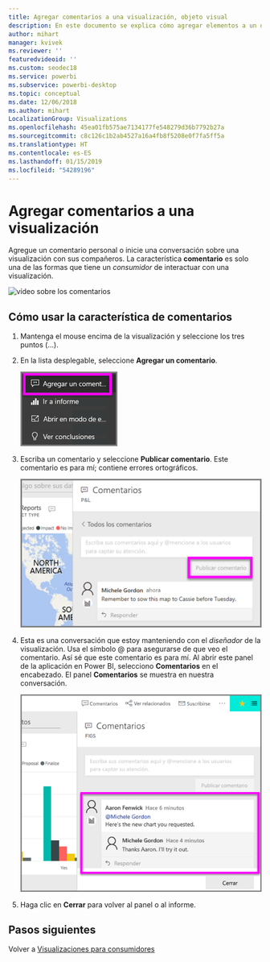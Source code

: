 ```yaml
---
title: Agregar comentarios a una visualización, objeto visual
description: En este documento se explica cómo agregar elementos a un objeto visual y cómo usar los comentarios para tener conversaciones sobre un objeto visual.
author: mihart
manager: kvivek
ms.reviewer: ''
featuredvideoid: ''
ms.custom: seodec18
ms.service: powerbi
ms.subservice: powerbi-desktop
ms.topic: conceptual
ms.date: 12/06/2018
ms.author: mihart
LocalizationGroup: Visualizations
ms.openlocfilehash: 45ea01fb575ae7134177fe548279d36b7792b27a
ms.sourcegitcommit: c8c126c1b2ab4527a16a4fb8f5208e0f7fa5ff5a
ms.translationtype: HT
ms.contentlocale: es-ES
ms.lasthandoff: 01/15/2019
ms.locfileid: "54289196"
---
```

# <a name="add-comments-to-a-visualization"></a>Agregar comentarios a una visualización
Agregue un comentario personal o inicie una conversación sobre una visualización con sus compañeros. La característica **comentario** es solo una de las formas que tiene un *consumidor* de interactuar con una visualización. 

![vídeo sobre los comentarios](media/end-user-comment/comment.gif)

## <a name="how-to-use-the-comment-feature"></a>Cómo usar la característica de comentarios

1. Mantenga el mouse encima de la visualización y seleccione los tres puntos (...).    
2. En la lista desplegable, seleccione **Agregar un comentario**.

    ![Agregar un comentario es la primera elección](media/end-user-comment/power-bi-comment.png)  

3.  Escriba un comentario y seleccione **Publicar comentario**. Este comentario es para mí; contiene errores ortográficos.

    ![Agregar un comentario para mí](media/end-user-comment/power-bi-comment-self2.png)  

4. Esta es una conversación que estoy manteniendo con el *diseñador* de la visualización. Usa el símbolo @ para asegurarse de que veo el comentario. Así sé que este comentario es para mí. Al abrir este panel de la aplicación en Power BI, selecciono **Comentarios** en el encabezado. El panel **Comentarios** se muestra en nuestra conversación. 

    ![Agregar una mención en el comentario](media/end-user-comment/power-bi-comment-mention.png)  


5. Haga clic en **Cerrar** para volver al panel o al informe.

## <a name="next-steps"></a>Pasos siguientes
Volver a [Visualizaciones para consumidores](end-user-visualizations.md)    
<!--[Select a visualization to open a report](end-user-open-report.md)-->